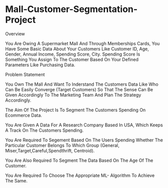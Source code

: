 # Mall-Customer-Segmentation-Project

Overview

You Are Owing A Supermarket Mall And Through Memberships Cards, You Have Some Basic Data About Your Customers Like Customer ID, Age, Gender, Annual Income, Spending Score, City. Spending Score Is Something You Assign To The Customer Based On Your Defined Parameters Like Purchasing Data.

Problem Statement

You Own The Mall And Want To Inderstand The Customers Data Like Who Can Be Easily Converge (Target Customers) So That The Sense Can Be Given Accordingly To The Marketing Team And Plan The Strategy Accordingly.

The Aim Of The Project Is To Segment The Customers Spending On Ecommerce Data.

You Are Given A Data For A Research Company Based In USA, Which Keeps A Track On The Customers Spending.

You Are Required To Segement Based On The Users Spending Whether The Particular Customer Belongs To Which Group (General, Miser,Target,Careful,Spendthrift, Centroid).

You Are Also Required To Segment The Data Based On The Age Of The Customer.

You Are Required To Choose The Appropriate ML- Algorithm To Achieve The Same.
